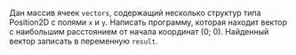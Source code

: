 Дан массив ячеек `vectors`, содержащий несколько структур типа Position2D с полями `x` и `y`. Написать программу, которая находит вектор с наибольшим расстоянием от начала координат (0; 0). Найденный вектор записать в переменную `result`.